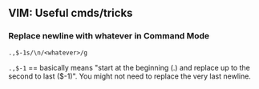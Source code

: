 ## VIM: Useful cmds/tricks

### Replace newline with whatever in Command Mode

`.,$-1s/\n/<whatever>/g`

`.,$-1` == basically means "start at the beginning (.) and replace up to the second to last ($-1)". You might not need to replace the very last newline.
